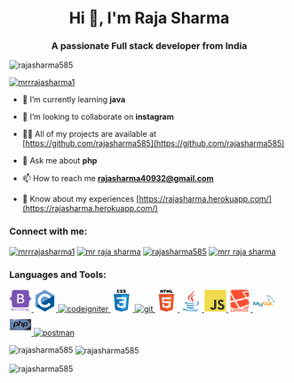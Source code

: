 <h1 align="center">Hi 👋, I'm Raja Sharma</h1>
<h3 align="center">A passionate Full stack developer from India</h3>

<p align="left"> <img src="C:\Users\ACER\Downloads\computer image.gif" alt="rajasharma585" /> </p>

<p align="left"> <a href="https://twitter.com/mrrrajasharma1" target="blank"><img src="https://img.shields.io/twitter/follow/mrrrajasharma1?logo=twitter&style=for-the-badge" alt="mrrrajasharma1" /></a> </p>

- 🌱 I’m currently learning **java**

- 👯 I’m looking to collaborate on **instagram**

- 👨‍💻 All of my projects are available at [https://github.com/rajasharma585](https://github.com/rajasharma585)

- 💬 Ask me about **php**

- 📫 How to reach me **rajasharma40932@gmail.com**

- 📄 Know about my experiences [https://rajasharma.herokuapp.com/](https://rajasharma.herokuapp.com/)

<h3 align="left">Connect with me:</h3>
<p align="left">
<a href="https://twitter.com/mrrrajasharma1" target="blank"><img align="center" src="https://raw.githubusercontent.com/rahuldkjain/github-profile-readme-generator/master/src/images/icons/Social/twitter.svg" alt="mrrrajasharma1" height="30" width="40" /></a>
<a href="https://fb.com/mr raja sharma" target="blank"><img align="center" src="https://raw.githubusercontent.com/rahuldkjain/github-profile-readme-generator/master/src/images/icons/Social/facebook.svg" alt="mr raja sharma" height="30" width="40" /></a>
<a href="https://instagram.com/rajasharma585" target="blank"><img align="center" src="https://raw.githubusercontent.com/rahuldkjain/github-profile-readme-generator/master/src/images/icons/Social/instagram.svg" alt="rajasharma585" height="30" width="40" /></a>
<a href="https://www.youtube.com/c/mrr raja sharma" target="blank"><img align="center" src="https://raw.githubusercontent.com/rahuldkjain/github-profile-readme-generator/master/src/images/icons/Social/youtube.svg" alt="mrr raja sharma" height="30" width="40" /></a>
</p>

<h3 align="left">Languages and Tools:</h3>
<p align="left"> <a href="https://getbootstrap.com" target="_blank" rel="noreferrer"> <img src="https://raw.githubusercontent.com/devicons/devicon/master/icons/bootstrap/bootstrap-plain-wordmark.svg" alt="bootstrap" width="40" height="40"/> </a> <a href="https://www.cprogramming.com/" target="_blank" rel="noreferrer"> <img src="https://raw.githubusercontent.com/devicons/devicon/master/icons/c/c-original.svg" alt="c" width="40" height="40"/> </a> <a href="https://codeigniter.com" target="_blank" rel="noreferrer"> <img src="https://cdn.worldvectorlogo.com/logos/codeigniter.svg" alt="codeigniter" width="40" height="40"/> </a> <a href="https://www.w3schools.com/css/" target="_blank" rel="noreferrer"> <img src="https://raw.githubusercontent.com/devicons/devicon/master/icons/css3/css3-original-wordmark.svg" alt="css3" width="40" height="40"/> </a> <a href="https://git-scm.com/" target="_blank" rel="noreferrer"> <img src="https://www.vectorlogo.zone/logos/git-scm/git-scm-icon.svg" alt="git" width="40" height="40"/> </a> <a href="https://www.w3.org/html/" target="_blank" rel="noreferrer"> <img src="https://raw.githubusercontent.com/devicons/devicon/master/icons/html5/html5-original-wordmark.svg" alt="html5" width="40" height="40"/> </a> <a href="https://www.java.com" target="_blank" rel="noreferrer"> <img src="https://raw.githubusercontent.com/devicons/devicon/master/icons/java/java-original.svg" alt="java" width="40" height="40"/> </a> <a href="https://developer.mozilla.org/en-US/docs/Web/JavaScript" target="_blank" rel="noreferrer"> <img src="https://raw.githubusercontent.com/devicons/devicon/master/icons/javascript/javascript-original.svg" alt="javascript" width="40" height="40"/> </a> <a href="https://laravel.com/" target="_blank" rel="noreferrer"> <img src="https://raw.githubusercontent.com/devicons/devicon/master/icons/laravel/laravel-plain-wordmark.svg" alt="laravel" width="40" height="40"/> </a> <a href="https://www.mysql.com/" target="_blank" rel="noreferrer"> <img src="https://raw.githubusercontent.com/devicons/devicon/master/icons/mysql/mysql-original-wordmark.svg" alt="mysql" width="40" height="40"/> </a> <a href="https://www.php.net" target="_blank" rel="noreferrer"> <img src="https://raw.githubusercontent.com/devicons/devicon/master/icons/php/php-original.svg" alt="php" width="40" height="40"/> </a> <a href="https://postman.com" target="_blank" rel="noreferrer"> <img src="https://www.vectorlogo.zone/logos/getpostman/getpostman-icon.svg" alt="postman" width="40" height="40"/> </a> </p>

<p><img align="left" src="https://github-readme-stats.vercel.app/api/top-langs?username=rajasharma585&show_icons=true&locale=en&layout=compact" alt="rajasharma585" /></p>

<p>&nbsp;<img align="center" src="https://github-readme-stats.vercel.app/api?username=rajasharma585&show_icons=true&locale=en" alt="rajasharma585" /></p>

<p><img align="center" src="https://github-readme-streak-stats.herokuapp.com/?user=rajasharma585&" alt="rajasharma585" /></p>
